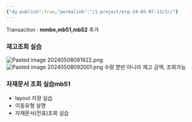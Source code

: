 ```yaml
---
{"dg-publish":true,"permalink":"/1-project/erp-24-05-07-13/2//"}
---
```



Transaciton : **mmbe,mb51,mb52** 추가
### 재고조회 실습
![Pasted image 20240508091922.png](/img/user/1.%20Project/ERP%EA%B5%90%EC%9C%A1(24.05.07~13)/Attached%20files/Pasted%20image%2020240508091922.png)
![Pasted image 20240508092001.png](/img/user/1.%20Project/ERP%EA%B5%90%EC%9C%A1(24.05.07~13)/Attached%20files/Pasted%20image%2020240508092001.png)
수량 뿐만 아니라 재고 금액, 조회가능

### 자재문서 조회 실습mb51
- layout 저장 실습
- 이동유형 설명
- 자재문서(전표)조회 실습